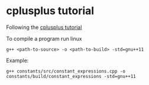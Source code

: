# cplusplus tutorial

Following the [cplusplus tutorial](http://www.cplusplus.com/doc/tutorial/ "C++ Language Tutorial")

To compile a program run linux

`g++ <path-to-source> -o <path-to-build> -std=gnu++11`

Example:

`g++ constants/src/constant_expressions.cpp -o constants/build/constant_expressions -std=gnu++11`